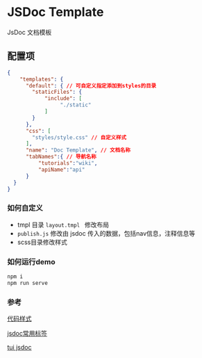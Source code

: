 # JSDoc Template

JsDoc 文档模板

## 配置项

```json
{
    "templates": {
      "default": { // 可自定义指定添加到styles的目录
        "staticFiles": {
            "include": [
                 "./static"
            ]
        }
      },
      "css": [
        "styles/style.css" // 自定义样式
      ],
      "name": "Doc Template", // 文档名称
      "tabNames":{ // 导航名称
          "tutorials":"wiki", 
          "apiName":"api" 
      }
  }
}
```

### 如何自定义

- tmpl 目录 `layout.tmpl ` 修改布局
- `publish.js` 修改由 jsdoc 传入的数据，包括nav信息，注释信息等
- scss目录修改样式

### 如何运行demo

```bash
npm i
npm run serve
```

### 参考

[代码样式](https://jmblog.github.io/color-themes-for-google-code-prettify/)

[jsdoc常用标签](http://yuri4ever.github.io/jsdoc/doc/index.html)

[tui jsdoc](https://github.com/nhnent/tui.jsdoc-template)
